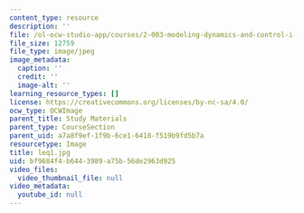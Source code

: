 ```yaml
---
content_type: resource
description: ''
file: /ol-ocw-studio-app/courses/2-003-modeling-dynamics-and-control-i-spring-2005/bf9684f4b6443989a75b56de2963d925_leq1.jpg
file_size: 12759
file_type: image/jpeg
image_metadata:
  caption: ''
  credit: ''
  image-alt: ''
learning_resource_types: []
license: https://creativecommons.org/licenses/by-nc-sa/4.0/
ocw_type: OCWImage
parent_title: Study Materials
parent_type: CourseSection
parent_uid: a7a8f9ef-1f9b-6ce1-6418-f519b9fd5b7a
resourcetype: Image
title: leq1.jpg
uid: bf9684f4-b644-3989-a75b-56de2963d925
video_files:
  video_thumbnail_file: null
video_metadata:
  youtube_id: null
---
```

